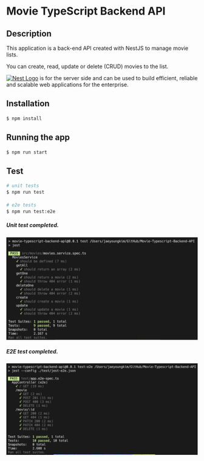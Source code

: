 # Movie TypeScript Backend API

## Description

This application is a back-end API created with NestJS to manage movie lists.

You can create, read, update or delete (CRUD) movies to the list.

<a href="http://nestjs.com/" target="blank"><img src="https://nestjs.com/img/logo_text.svg" width="70" alt="Nest Logo" /></a> is for the server side and can be used to build efficient, reliable and scalable web applications for the enterprise.

## Installation

```bash
$ npm install
```

## Running the app

```bash
$ npm run start
```

## Test

```bash
# unit tests
$ npm run test

# e2e tests
$ npm run test:e2e
```

##### Unit test completed.

<img src="./image/unit-test.png" alt="unit-test"/>

##### E2E test completed.

<img src="./image/e2e-test.png" alt="e2e-test"/>
